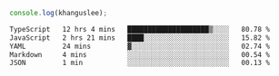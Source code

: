 ```js
console.log(khanguslee);
```

<!--START_SECTION:waka-->

```txt
TypeScript   12 hrs 4 mins   ████████████████████▒░░░░   80.78 %
JavaScript   2 hrs 21 mins   ████░░░░░░░░░░░░░░░░░░░░░   15.82 %
YAML         24 mins         ▓░░░░░░░░░░░░░░░░░░░░░░░░   02.74 %
Markdown     4 mins          ░░░░░░░░░░░░░░░░░░░░░░░░░   00.54 %
JSON         1 min           ░░░░░░░░░░░░░░░░░░░░░░░░░   00.13 %
```

<!--END_SECTION:waka-->

<!--
**khanguslee/khanguslee** is a ✨ _special_ ✨ repository because its `README.md` (this file) appears on your GitHub profile.

Here are some ideas to get you started:

- 🔭 I’m currently working on ...
- 🌱 I’m currently learning ...
- 👯 I’m looking to collaborate on ...
- 🤔 I’m looking for help with ...
- 💬 Ask me about ...
- 📫 How to reach me: ...
- 😄 Pronouns: ...
- ⚡ Fun fact: ...
-->
